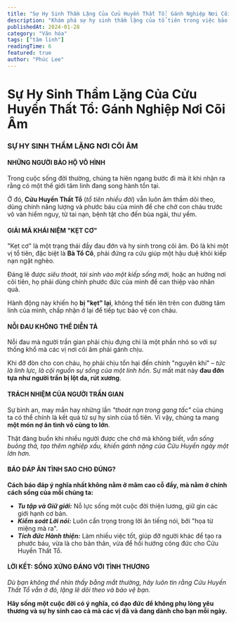 ```yaml
---
title: "Sự Hy Sinh Thầm Lặng Của Cửu Huyền Thất Tổ: Gánh Nghiệp Nơi Cõi Âm"
description: "Khám phá sự hy sinh thầm lặng của tổ tiên trong việc bảo vệ con cháu, khái niệm 'kẹt cơ' và cách báo đáp ân tình đúng đắn qua việc tu tập và tích đức."
publishedAt: 2024-01-28
category: "Văn hóa"
tags: ["tâm linh"]
readingTime: 6
featured: true
author: "Phúc Lee"
---
```


# Sự Hy Sinh Thầm Lặng Của Cửu Huyền Thất Tổ: Gánh Nghiệp Nơi Cõi Âm

### **SỰ HY SINH THẦM LẶNG NƠI CÕI ÂM**

#### **NHỮNG NGƯỜI BẢO HỘ VÔ HÌNH**

Trong cuộc sống đời thường, chúng ta hiên ngang bước đi mà ít khi nhận ra rằng có một thế giới tâm linh đang song hành tồn tại.

Ở đó, **Cửu Huyền Thất Tổ** (*tổ tiên nhiều đời*) vẫn luôn âm thầm dõi theo, dùng chính năng lượng và phước báu của mình để che chở con cháu trước vô vàn hiểm nguy, từ tai nạn, bệnh tật cho đến bùa ngải, thư yểm.

#### **GIẢI MÃ KHÁI NIỆM "KẸT CƠ"**

"Kẹt cơ" là một trạng thái đầy đau đớn và hy sinh trong cõi âm. Đó là khi một vị tổ tiên, đặc biệt là **Bà Tổ Cô**, phải đứng ra cứu giúp một hậu duệ khỏi kiếp nạn ngặt nghèo.

Đáng lẽ được *siêu thoát, tái sinh vào một kiếp sống mới,* hoặc an hưởng nơi cõi tiên, họ phải dùng chính phước đức của mình để can thiệp vào nhân quả.

Hành động này khiến họ **bị "kẹt" lại**, không thể tiến lên trên con đường tâm linh của mình, chấp nhận ở lại để tiếp tục bảo vệ con cháu.

#### **NỖI ĐAU KHÔNG THỂ DIỄN TẢ**

Nỗi đau mà người trần gian phải chịu đựng chỉ là một phần nhỏ so với sự thống khổ mà các vị nơi cõi âm phải gánh chịu.

Khi đỡ đòn cho con cháu, họ phải chịu tổn hại đến chính "nguyên khí" – *tức là linh lực, là cội nguồn sự sống của một linh hồn*. Sự mất mát này **đau đớn tựa như người trần bị lột da, rút xương**.

#### **TRÁCH NHIỆM CỦA NGƯỜI TRẦN GIAN**

Sự bình an, may mắn hay những lần *"thoát nạn trong gang tấc"* của chúng ta có thể chính là kết quả từ sự hy sinh của tổ tiên. Vì vậy, chúng ta mang **một món nợ ân tình vô cùng to lớn**.

Thật đáng buồn khi nhiều người được che chở mà không biết, *vẫn sống buông thả, tạo thêm nghiệp xấu, khiến gánh nặng của Cửu Huyền ngày một lớn hơn.*

#### **BÁO ĐÁP ÂN TÌNH SAO CHO ĐÚNG?**

**Cách báo đáp ý nghĩa nhất không nằm ở mâm cao cỗ đầy, mà nằm ở chính cách sống của mỗi chúng ta:**

*   ***Tu tập và Giữ giới:*** Nỗ lực sống một cuộc đời thiện lương, giữ gìn các giới hạnh cơ bản.
*   ***Kiểm soát Lời nói:*** Luôn cẩn trọng trong lời ăn tiếng nói, bởi "họa từ miệng mà ra".
*   ***Tích đức Hành thiện:*** Làm nhiều việc tốt, giúp đỡ người khác để tạo ra phước báu, vừa là cho bản thân, vừa để hồi hướng công đức cho Cửu Huyền Thất Tổ.

#### **LỜI KẾT: SỐNG XỨNG ĐÁNG VỚI TÌNH THƯƠNG**

*Dù bạn không thể nhìn thấy bằng mắt thường, hãy luôn tin rằng Cửu Huyền Thất Tổ vẫn ở đó, lặng lẽ dõi theo và bảo vệ bạn.*

**Hãy sống một cuộc đời có ý nghĩa, có đạo đức để không phụ lòng yêu thương và sự hy sinh cao cả mà các vị đã và đang dành cho bạn mỗi ngày.**
